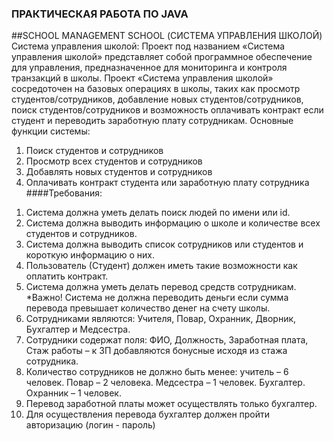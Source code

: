 ###          ПРАКТИЧЕСКАЯ РАБОТА ПО JAVA
##SCHOOL MANAGEMENT SCHOOL (СИСТЕМА УПРАВЛЕНИЯ ШКОЛОЙ)
Система управления школой:
Проект
под
названием
«Система
управления
школой»
представляет
собой 
программное
обеспечение для управления, предназначенное для мониторинга и контроля
транзакций в школы. Проект «Система управления школой» сосредоточен на
базовых
операциях в школы, таких как просмотр студентов/сотрудников, добавление новых
студентов/сотрудников, поиск студентов/сотрудников и возможность оплачивать
контракт если студент и переводить заработную плату сотрудникам.
Основные функции системы:
1. Поиск студентов и сотрудников
2. Просмотр всех студентов и сотрудников
3. Добавлять новых студентов и сотрудников
4. Оплачивать контракт студента или заработную плату сотрудника
   ####Требования:

1) Система должна уметь делать поиск людей по имени или id.
2) Система должна выводить информацию о школе и количестве всех студентов и
   сотрудников.
3) Система должна выводить список сотрудников или студентов и короткую
   информацию о них.
4) Пользователь (Студент) должен иметь такие возможности как оплатить
   контракт.
5) Система должна уметь делать перевод средств сотрудникам. *Важно! Система
   не должна переводить деньги если сумма перевода превышает количество денег
   на счету школы.
6) Сотрудниками являются: Учителя, Повар, Охранник, Дворник, Бухгалтер и
   Медсестра.
7) Сотрудники содержат поля: ФИО, Должность, Заработная плата, Стаж работы – к
   ЗП добавляются бонусные исходя из стажа сотрудника.
8) Количество сотрудников не должно быть менее: учитель – 6 человек. Повар – 2
   человека. Медсестра – 1 человек. Бухгалтер. Охранник – 1 человек.
9) Перевод заработной платы может осуществлять только бухгалтер.
10) Для осуществления перевода бухгалтер должен пройти авторизацию (логин -
    пароль)

